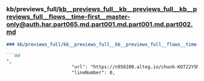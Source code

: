 ### kb/previews_full/kb__previews_full__kb__previews_full__kb__previews_full__flows__time-first__master-only@auth.har.part065.md.part001.md.part001.md.part002.md

```md
### kb/previews_full/kb__previews_full__kb__previews_full__flows__time-first__master-only@auth.har.part065.md.part001.md.part001.md (part 002)

```md
",
                        "url": "https://n958200.alteg.io/chunk-KO722YSM.js",
                        "lineNumber": 0,
```

```

```
